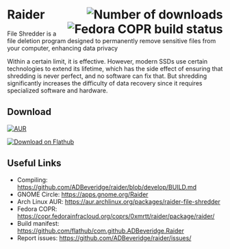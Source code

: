 # Raider <img align="right" alt="Number of downloads" src="https://img.shields.io/flathub/downloads/com.github.ADBeveridge.Raider?style=flat-square">  <img align="right" alt="Fedora COPR build status" src="https://copr.fedorainfracloud.org/coprs/0xmrtt/raider/package/raider/status_image/last_build.png"/>

File Shredder is a file deletion program designed to permanently remove sensitive files from your computer, enhancing data privacy

Within a certain limit, it is effective. However, modern SSDs use certain technologies to extend its lifetime, which has the side effect of ensuring that shredding is never perfect, and no software can fix that. But shredding significantly increases the difficulty of data recovery since it requires specialized software and hardware.

## Download

<a href="https://aur.archlinux.org/packages/raider-file-shredder"><img alt="AUR" src="https://img.shields.io/aur/version/raider-file-shredder?style=for-the-badge"></a>

<a href='https://flathub.org/apps/details/com.github.ADBeveridge.Raider'><img alt='Download on Flathub' src='https://flathub.org/api/badge?svg&locale=en'/></a>

## Useful Links

*   Compiling: <https://github.com/ADBeveridge/raider/blob/develop/BUILD.md>
*   GNOME Circle: <https://apps.gnome.org/Raider>
*   Arch Linux AUR: <https://aur.archlinux.org/packages/raider-file-shredder>
*   Fedora COPR: <https://copr.fedorainfracloud.org/coprs/0xmrtt/raider/package/raider/>
*   Build manifest: <https://github.com/flathub/com.github.ADBeveridge.Raider>
*   Report issues: <https://github.com/ADBeveridge/raider/issues/>
